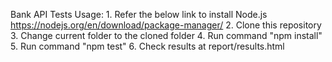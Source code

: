 Bank API Tests
  Usage:
    1. Refer the below link to install Node.js
       https://nodejs.org/en/download/package-manager/
    2. Clone this repository
    3. Change current folder to the cloned folder
    4. Run command "npm install"
    5. Run command "npm test"
    6. Check results at report/results.html
